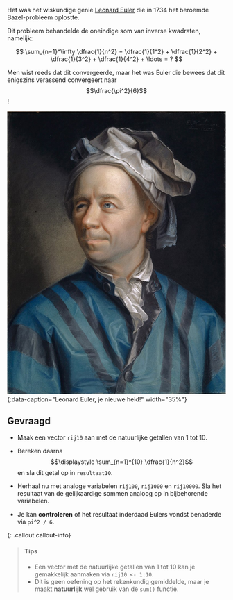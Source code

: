 Het was het wiskundige genie <a href="https://en.wikipedia.org/wiki/Leonhard_Euler" target="_blank">Leonard Euler</a> die in 1734 het beroemde Bazel-probleem oplostte.

Dit probleem behandelde de oneindige som van inverse kwadraten, namelijk:

$$
 \sum_{n=1}^\infty \dfrac{1}{n^2} = \dfrac{1}{1^2} + \dfrac{1}{2^2} + \dfrac{1}{3^2} + \dfrac{1}{4^2} + \ldots = ?
$$

Men wist reeds dat dit convergeerde, maar het was Euler die bewees dat dit enigszins verassend convergeert naar $$\dfrac{\pi^2}{6}$$!

![Leonard Euler, je nieuwe held!](media/Leonhard_Euler.jpg "Leonard Euler, schilderij door Jakob Handmann."){:data-caption="Leonard Euler, je nieuwe held!" width="35%"}

## Gevraagd

- Maak een vector `rij10` aan met de natuurlijke getallen van 1 tot 10. 

- Bereken daarna $$\displaystyle \sum_{n=1}^{10} \dfrac{1}{n^2}$$ en sla dit getal op in `resultaat10`.

- Herhaal nu met analoge variabelen `rij100`, `rij1000` en `rij10000`. Sla het resultaat van de gelijkaardige sommen analoog op in bijbehorende variabelen.

- Je kan **controleren** of het resultaat inderdaad Eulers vondst benaderde via `pi^2 / 6`.

 
{: .callout.callout-info}
>#### Tips
>
> - Een vector met de natuurlijke getallen van 1 tot 10 kan je gemakkelijk aanmaken via `rij10 <- 1:10`.
> - Dit is geen oefening op het rekenkundig gemiddelde, maar je maakt **natuurlijk** wel gebruik van de `sum()` functie.